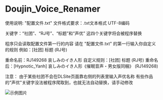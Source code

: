 # Doujin_Voice_Renamer

 使用说明:
 "配置文件.txt" 文件格式要求：.txt文本格式 UTF-8编码
 
 关键字：“社团”、“RJ号”、“标题”和“声优”
 这四个关键字将会被程序替换
 
 程序只会读取配置文件第一行的内容
 请在 "配置文件.txt" 的第一行输入你自定义的规则
 例如：[社团] 标题 (RJ号)
 
 重命名前：RJ149268 哀しみのイき人形
 自定义规则：[社团] 标题 (RJ号)
 重命名后：[Hypnotic_Yanh] 哀しみのイき人形《催眠音声・男女版同梱》 (RJ149268)
 
 注意：
 由于某些社团不会在DLSite页面靠右侧的列表里输入声优名称
 有些作品的"声优"关键字没法被程序爬取到，也就无法自动替换，请手动修改
 
 ![示例图片](https://i.loli.net/2019/08/29/KJxOBVktrlfZ6sa.png)
